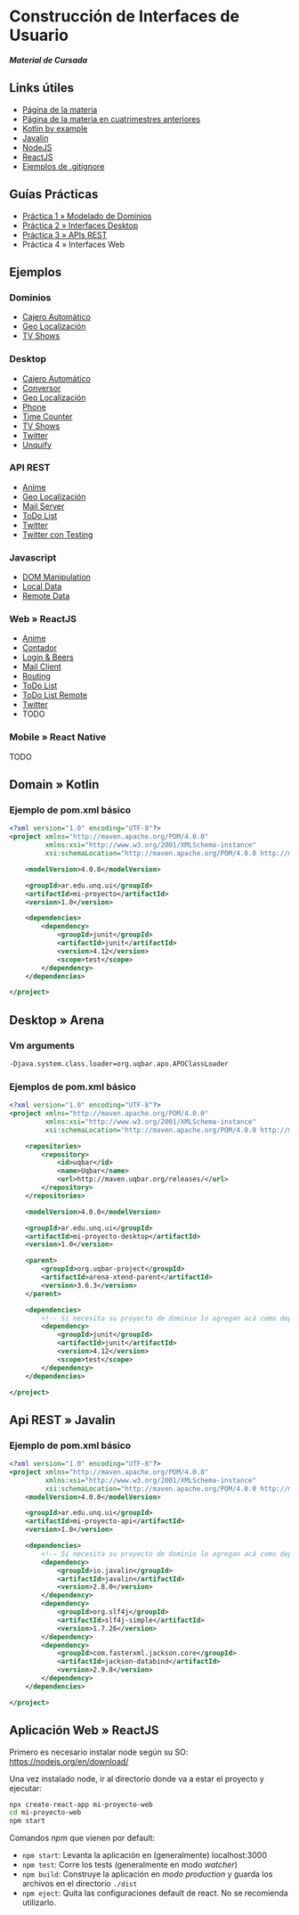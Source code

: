 # Construcción de Interfaces de Usuario

**_Material de Cursada_**

## Links útiles

* [Página de la materia](http://interfaces.web.unq.edu.ar/)
* [Página de la materia en cuatrimestres anteriores](https://algo3.uqbar-project.org/)
* [Kotlin by example](https://play.kotlinlang.org/byExample/overview)
* [Javalin](https://javalin.io/)
* [NodeJS](https://nodejs.org)
* [ReactJS](https://reactjs.org)
* [Ejemplos de .gitignore](https://github.com/github/gitignore)

## Guías Prácticas

* [Práctica 1 » Modelado de Dominios](guias-practicas/practica1.md)
* [Práctica 2 » Interfaces Desktop](guias-practicas/practica2.md)
* [Práctica 3 » APIs REST](guias-practicas/practica3.md)
* Práctica 4 » Interfaces Web

## Ejemplos

### Dominios

* [Cajero Automático](https://github.com/unq-ui/ej-dominio-atm)
* [Geo Localización](https://github.com/unq-ui/ej-dominio-geo)
* [TV Shows](https://github.com/unq-ui/ej-dominio-tv-shows)

### Desktop

* [Cajero Automático](https://github.com/unq-ui/ej-desktop-atm)
* [Conversor](https://github.com/unq-ui/ej-desktop-converter)
* [Geo Localización](https://github.com/unq-ui/ej-desktop-geo)
* [Phone](https://github.com/unq-ui/ej-desktop-phone)
* [Time Counter](https://github.com/unq-ui/ej-desktop-time-counter)
* [TV Shows](https://github.com/unq-ui/ej-desktop-tv-shows)
* [Twitter](https://github.com/unq-ui/ej-desktop-twitter)
* [Unquify](https://github.com/unq-ui/ej-desktop-unquify)

### API REST

* [Anime](https://github.com/unq-ui/ej-api-anime)
* [Geo Localización](https://github.com/unq-ui/ej-api-geo)
* [Mail Server](https://github.com/unq-ui/ej-api-mail-server)
* [ToDo List](https://github.com/unq-ui/ej-api-todo-list)
* [Twitter](https://github.com/unq-ui/ej-api-twitter)
* [Twitter con Testing](https://github.com/unq-ui/ej-api-twitter-testing)

### Javascript

* [DOM Manipulation](https://github.com/unq-ui/ej-javascript-dom)
* [Local Data](https://github.com/unq-ui/ej-javascript-local-data)
* [Remote Data](https://github.com/unq-ui/ej-javascript-remote-data)

### Web » ReactJS

* [Anime](https://github.com/unq-ui/ej-web-anime)
* [Contador](https://github.com/unq-ui/ej-web-counter)
* [Login & Beers](https://github.com/unq-ui/ej-web-login-and-beers)
* [Mail Client](https://github.com/unq-ui/ej-web-mail-client)
* [Routing](https://github.com/unq-ui/ej-web-routing)
* [ToDo List](https://github.com/unq-ui/ej-web-todo-list)
* [ToDo List Remote](https://github.com/unq-ui/ej-web-todo-list-remote)
* [Twitter](https://github.com/unq-ui/ej-web-twitter)
* TODO

### Mobile » React Native

TODO

## Domain » Kotlin

### Ejemplo de pom.xml básico

```xml
<?xml version="1.0" encoding="UTF-8"?>
<project xmlns="http://maven.apache.org/POM/4.0.0"
         xmlns:xsi="http://www.w3.org/2001/XMLSchema-instance"
         xsi:schemaLocation="http://maven.apache.org/POM/4.0.0 http://maven.apache.org/xsd/maven-4.0.0.xsd">

    <modelVersion>4.0.0</modelVersion>

    <groupId>ar.edu.unq.ui</groupId>
    <artifactId>mi-proyecto</artifactId>
    <version>1.0</version>

    <dependencies>
        <dependency>
            <groupId>junit</groupId>
            <artifactId>junit</artifactId>
            <version>4.12</version>
            <scope>test</scope>
        </dependency>
    </dependencies>

</project>
```

## Desktop » Arena

### Vm arguments

```bash
-Djava.system.class.loader=org.uqbar.apo.APOClassLoader
```

### Ejemplos de pom.xml básico

```xml
<?xml version="1.0" encoding="UTF-8"?>
<project xmlns="http://maven.apache.org/POM/4.0.0"
         xmlns:xsi="http://www.w3.org/2001/XMLSchema-instance"
         xsi:schemaLocation="http://maven.apache.org/POM/4.0.0 http://maven.apache.org/xsd/maven-4.0.0.xsd">

    <repositories>
        <repository>
            <id>uqbar</id>
            <name>Uqbar</name>
            <url>http://maven.uqbar.org/releases/</url>
        </repository>
    </repositories>

    <modelVersion>4.0.0</modelVersion>

    <groupId>ar.edu.unq.ui</groupId>
    <artifactId>mi-proyecto-desktop</artifactId>
    <version>1.0</version>

    <parent>
        <groupId>org.uqbar-project</groupId>
        <artifactId>arena-xtend-parent</artifactId>
        <version>3.6.3</version>
    </parent>

    <dependencies>
        <!-- Si necesita su proyecto de dominio lo agregan acá como dependencia -->
        <dependency>
            <groupId>junit</groupId>
            <artifactId>junit</artifactId>
            <version>4.12</version>
            <scope>test</scope>
        </dependency>
    </dependencies>

</project>
```

## Api REST » Javalin

### Ejemplo de pom.xml básico

```xml
<?xml version="1.0" encoding="UTF-8"?>
<project xmlns="http://maven.apache.org/POM/4.0.0"
         xmlns:xsi="http://www.w3.org/2001/XMLSchema-instance"
         xsi:schemaLocation="http://maven.apache.org/POM/4.0.0 http://maven.apache.org/xsd/maven-4.0.0.xsd">
    <modelVersion>4.0.0</modelVersion>

    <groupId>ar.edu.unq.ui</groupId>
    <artifactId>mi-proyecto-api</artifactId>
    <version>1.0</version>

    <dependencies>
        <!-- Si necesita su proyecto de dominio lo agregan acá como dependencia -->
        <dependency>
            <groupId>io.javalin</groupId>
            <artifactId>javalin</artifactId>
            <version>2.8.0</version>
        </dependency>
        <dependency>
            <groupId>org.slf4j</groupId>
            <artifactId>slf4j-simple</artifactId>
            <version>1.7.26</version>
        </dependency>
        <dependency>
            <groupId>com.fasterxml.jackson.core</groupId>
            <artifactId>jackson-databind</artifactId>
            <version>2.9.8</version>
        </dependency>
    </dependencies>

</project>
```

## Aplicación Web » ReactJS

Primero es necesario instalar node según su SO: https://nodejs.org/en/download/

Una vez instalado node, ir al directorio donde va a estar el proyecto y ejecutar:

```bash
npx create-react-app mi-proyecto-web
cd mi-proyecto-web
npm start
```

Comandos _npm_ que vienen por default:

* `npm start`: Levanta la aplicación en (generalmente) localhost:3000
* `npm test`: Corre los tests (generalmente en modo _watcher_)
* `npm build`: Construye la aplicación en _modo production_ y guarda los archivos en el directorio `./dist`
* `npm eject`: Quita las configuraciones default de react. No se recomienda utilizarlo.
